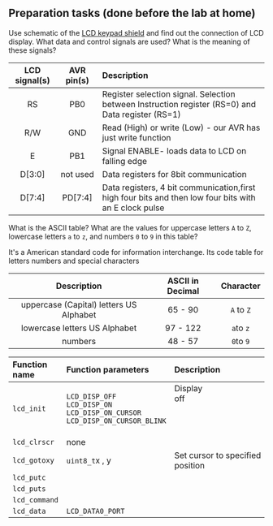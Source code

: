 ## Preparation tasks (done before the lab at home)

Use schematic of the [LCD keypad shield](../../Docs/arduino_shield.pdf) and find out the connection of LCD display. What data and control signals are used? What is the meaning of these signals?


   | **LCD signal(s)** | **AVR pin(s)** | **Description** |
   | :-: | :-: | :-- |
   | RS | PB0 | Register selection signal. Selection between Instruction register (RS=0) and Data register (RS=1) |
   | R/W | GND | Read (High) or write (Low) - our AVR has just write function |
   | E | PB1 | Signal ENABLE- loads data to LCD on falling edge  |
   | D[3:0] | not used | Data registers for 8bit communication |
   | D[7:4] | PD[7:4] | Data registers, 4 bit communication,first high four bits and then low four bits with an E clock pulse |

What is the ASCII table? What are the values for uppercase letters `A` to `Z`, lowercase letters `a` to `z`, and numbers `0` to `9` in this table?

It's a American standard code for information interchange. Its code table for letters numbers and special characters

|**Description**|**ASCII in Decimal**|**Character**|
| :-: | :-: | :-:
|  uppercase (Capital) letters US Alphabet   | 65 - 90  | `A` to `Z`|
| lowercase letters US Alphabet | 97 - 122 | `a`to `z`|
| numbers | 48 - 57 | `0`to `9` | 




   | **Function name** | **Function parameters** | **Description** | **Example** |
   | :-- | :-- | :-- | :-- |
   | `lcd_init` | `LCD_DISP_OFF`<br>`LCD_DISP_ON`<br>`LCD_DISP_ON_CURSOR`<br>`LCD_DISP_ON_CURSOR_BLINK` | Display off&nbsp;&nbsp;&nbsp;&nbsp;&nbsp;&nbsp;&nbsp;&nbsp;&nbsp;&nbsp;&nbsp;&nbsp;&nbsp;&nbsp;&nbsp;&nbsp;&nbsp;&nbsp;&nbsp;&nbsp;&nbsp;&nbsp;&nbsp;&nbsp;&nbsp;&nbsp;&nbsp;&nbsp;&nbsp;&nbsp;&nbsp;&nbsp;&nbsp;&nbsp;&nbsp;&nbsp;&nbsp;&nbsp;&nbsp;&nbsp;&nbsp;&nbsp;&nbsp;&nbsp;&nbsp;<br>&nbsp;<br>&nbsp;<br>&nbsp; | `lcd_init(LCD_DISP_OFF);`<br>&nbsp;<br>&nbsp;<br>&nbsp; |
   | `lcd_clrscr` | none | | `lcd_clrscr();` |
   | `lcd_gotoxy` | `uint8_t`x , y| Set cursor to specified position| `lcd_gotoxy(0,4);` |
   | `lcd_putc` | | | |
   | `lcd_puts` | | | |
   | `lcd_command` | | | |
   | `lcd_data` | `LCD_DATA0_PORT`| | |
